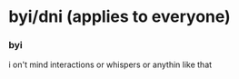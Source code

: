 # byi/dni (applies to everyone)
### byi<br>
i on't mind interactions or whispers or anythin like that
